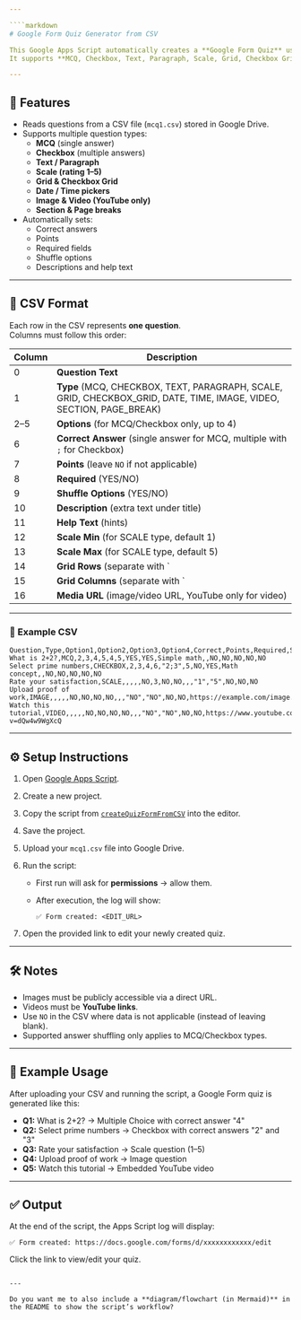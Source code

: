 ```yaml
---

````markdown
# Google Form Quiz Generator from CSV

This Google Apps Script automatically creates a **Google Form Quiz** using questions stored in a CSV file on Google Drive.  
It supports **MCQ, Checkbox, Text, Paragraph, Scale, Grid, Checkbox Grid, Date, Time, Image, Video, Section, and Page Break** question types.

---
```


## 🚀 Features
- Reads questions from a CSV file (`mcq1.csv`) stored in Google Drive.
- Supports multiple question types:
  - **MCQ** (single answer)
  - **Checkbox** (multiple answers)
  - **Text / Paragraph**
  - **Scale (rating 1–5)**
  - **Grid & Checkbox Grid**
  - **Date / Time pickers**
  - **Image & Video (YouTube only)**
  - **Section & Page breaks**
- Automatically sets:
  - Correct answers
  - Points
  - Required fields
  - Shuffle options
  - Descriptions and help text

---

## 📂 CSV Format

Each row in the CSV represents **one question**.  
Columns must follow this order:

| Column | Description |
|--------|-------------|
| 0 | **Question Text** |
| 1 | **Type** (MCQ, CHECKBOX, TEXT, PARAGRAPH, SCALE, GRID, CHECKBOX_GRID, DATE, TIME, IMAGE, VIDEO, SECTION, PAGE_BREAK) |
| 2–5 | **Options** (for MCQ/Checkbox only, up to 4) |
| 6 | **Correct Answer** (single answer for MCQ, multiple with `;` for Checkbox) |
| 7 | **Points** (leave `NO` if not applicable) |
| 8 | **Required** (YES/NO) |
| 9 | **Shuffle Options** (YES/NO) |
| 10 | **Description** (extra text under title) |
| 11 | **Help Text** (hints) |
| 12 | **Scale Min** (for SCALE type, default 1) |
| 13 | **Scale Max** (for SCALE type, default 5) |
| 14 | **Grid Rows** (separate with `|`) |
| 15 | **Grid Columns** (separate with `|`) |
| 16 | **Media URL** (image/video URL, YouTube only for video) |

---

### 📝 Example CSV

```csv
Question,Type,Option1,Option2,Option3,Option4,Correct,Points,Required,Shuffle,Description,Help,ScaleMin,ScaleMax,GridRows,GridCols,MediaURL
What is 2+2?,MCQ,2,3,4,5,4,5,YES,YES,Simple math,,NO,NO,NO,NO,NO
Select prime numbers,CHECKBOX,2,3,4,6,"2;3",5,NO,YES,Math concept,,NO,NO,NO,NO,NO
Rate your satisfaction,SCALE,,,,,NO,3,NO,NO,,,"1","5",NO,NO,NO
Upload proof of work,IMAGE,,,,,NO,NO,NO,NO,,,"NO","NO",NO,NO,https://example.com/image.png
Watch this tutorial,VIDEO,,,,,NO,NO,NO,NO,,,"NO","NO",NO,NO,https://www.youtube.com/watch?v=dQw4w9WgXcQ
````

---

## ⚙️ Setup Instructions

1. Open [Google Apps Script](https://script.google.com/).
2. Create a new project.
3. Copy the script from [`createQuizFormFromCSV`](./createQuizFormFromCSV.gs) into the editor.
4. Save the project.
5. Upload your `mcq1.csv` file into Google Drive.
6. Run the script:

   * First run will ask for **permissions** → allow them.
   * After execution, the log will show:

     ```
     ✅ Form created: <EDIT_URL>
     ```
7. Open the provided link to edit your newly created quiz.

---

## 🛠️ Notes

* Images must be publicly accessible via a direct URL.
* Videos must be **YouTube links**.
* Use `NO` in the CSV where data is not applicable (instead of leaving blank).
* Supported answer shuffling only applies to MCQ/Checkbox types.

---

## 📌 Example Usage

After uploading your CSV and running the script, a Google Form quiz is generated like this:

* **Q1:** What is 2+2? → Multiple Choice with correct answer "4"
* **Q2:** Select prime numbers → Checkbox with correct answers "2" and "3"
* **Q3:** Rate your satisfaction → Scale question (1–5)
* **Q4:** Upload proof of work → Image question
* **Q5:** Watch this tutorial → Embedded YouTube video

---

## ✅ Output

At the end of the script, the Apps Script log will display:

```
✅ Form created: https://docs.google.com/forms/d/xxxxxxxxxxxx/edit
```

Click the link to view/edit your quiz.

```

---

Do you want me to also include a **diagram/flowchart (in Mermaid)** in the README to show the script’s workflow?
```
